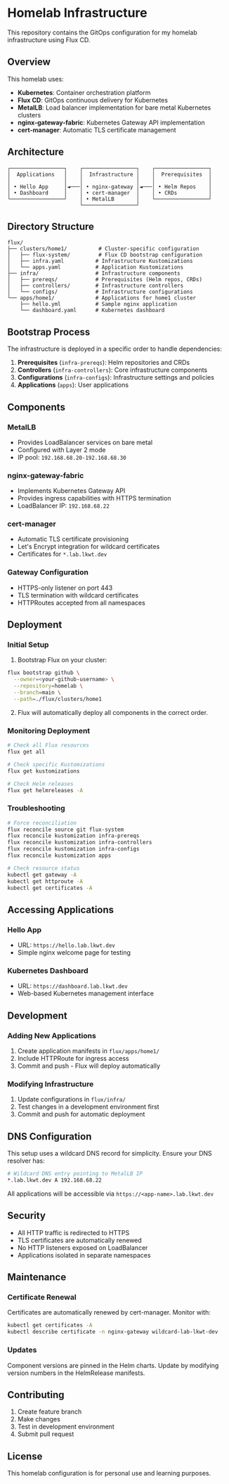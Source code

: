 # Homelab Infrastructure

This repository contains the GitOps configuration for my homelab infrastructure using Flux CD.

## Overview

This homelab uses:
- **Kubernetes**: Container orchestration platform
- **Flux CD**: GitOps continuous delivery for Kubernetes
- **MetalLB**: Load balancer implementation for bare metal Kubernetes clusters
- **nginx-gateway-fabric**: Kubernetes Gateway API implementation
- **cert-manager**: Automatic TLS certificate management

## Architecture

```
┌─────────────────┐    ┌─────────────────┐    ┌─────────────────┐
│  Applications   │    │  Infrastructure │    │  Prerequisites  │
│                 │    │                 │    │                 │
│ • Hello App     │◄───│ • nginx-gateway │◄───│ • Helm Repos    │
│ • Dashboard     │    │ • cert-manager  │    │ • CRDs          │
└─────────────────┘    │ • MetalLB       │    └─────────────────┘
                       └─────────────────┘
```

## Directory Structure

```
flux/
├── clusters/home1/          # Cluster-specific configuration
│   ├── flux-system/         # Flux CD bootstrap configuration
│   ├── infra.yaml          # Infrastructure Kustomizations
│   └── apps.yaml           # Application Kustomizations
├── infra/                  # Infrastructure components
│   ├── prereqs/            # Prerequisites (Helm repos, CRDs)
│   ├── controllers/        # Infrastructure controllers
│   └── configs/            # Infrastructure configurations
└── apps/home1/             # Applications for home1 cluster
    ├── hello.yml           # Sample nginx application
    └── dashboard.yaml      # Kubernetes dashboard
```

## Bootstrap Process

The infrastructure is deployed in a specific order to handle dependencies:

1. **Prerequisites** (`infra-prereqs`): Helm repositories and CRDs
2. **Controllers** (`infra-controllers`): Core infrastructure components
3. **Configurations** (`infra-configs`): Infrastructure settings and policies
4. **Applications** (`apps`): User applications

## Components

### MetalLB
- Provides LoadBalancer services on bare metal
- Configured with Layer 2 mode
- IP pool: `192.168.68.20-192.168.68.30`

### nginx-gateway-fabric
- Implements Kubernetes Gateway API
- Provides ingress capabilities with HTTPS termination
- LoadBalancer IP: `192.168.68.22`

### cert-manager
- Automatic TLS certificate provisioning
- Let's Encrypt integration for wildcard certificates
- Certificates for `*.lab.lkwt.dev`

### Gateway Configuration
- HTTPS-only listener on port 443
- TLS termination with wildcard certificates
- HTTPRoutes accepted from all namespaces

## Deployment

### Initial Setup

1. Bootstrap Flux on your cluster:
```bash
flux bootstrap github \
  --owner=<your-github-username> \
  --repository=homelab \
  --branch=main \
  --path=./flux/clusters/home1
```

2. Flux will automatically deploy all components in the correct order.

### Monitoring Deployment

```bash
# Check all Flux resources
flux get all

# Check specific Kustomizations
flux get kustomizations

# Check Helm releases
flux get helmreleases -A
```

### Troubleshooting

```bash
# Force reconciliation
flux reconcile source git flux-system
flux reconcile kustomization infra-prereqs
flux reconcile kustomization infra-controllers
flux reconcile kustomization infra-configs
flux reconcile kustomization apps

# Check resource status
kubectl get gateway -A
kubectl get httproute -A
kubectl get certificates -A
```

## Accessing Applications

### Hello App
- URL: `https://hello.lab.lkwt.dev`
- Simple nginx welcome page for testing

### Kubernetes Dashboard
- URL: `https://dashboard.lab.lkwt.dev`
- Web-based Kubernetes management interface

## Development

### Adding New Applications

1. Create application manifests in `flux/apps/home1/`
2. Include HTTPRoute for ingress access
3. Commit and push - Flux will deploy automatically

### Modifying Infrastructure

1. Update configurations in `flux/infra/`
2. Test changes in a development environment first
3. Commit and push for automatic deployment

## DNS Configuration

This setup uses a wildcard DNS record for simplicity. Ensure your DNS resolver has:

```bash
# Wildcard DNS entry pointing to MetalLB IP
*.lab.lkwt.dev A 192.168.68.22
```

All applications will be accessible via `https://<app-name>.lab.lkwt.dev`

## Security

- All HTTP traffic is redirected to HTTPS
- TLS certificates are automatically renewed
- No HTTP listeners exposed on LoadBalancer
- Applications isolated in separate namespaces

## Maintenance

### Certificate Renewal
Certificates are automatically renewed by cert-manager. Monitor with:
```bash
kubectl get certificates -A
kubectl describe certificate -n nginx-gateway wildcard-lab-lkwt-dev
```

### Updates
Component versions are pinned in the Helm charts. Update by modifying version numbers in the HelmRelease manifests.

## Contributing

1. Create feature branch
2. Make changes
3. Test in development environment
4. Submit pull request

## License

This homelab configuration is for personal use and learning purposes.